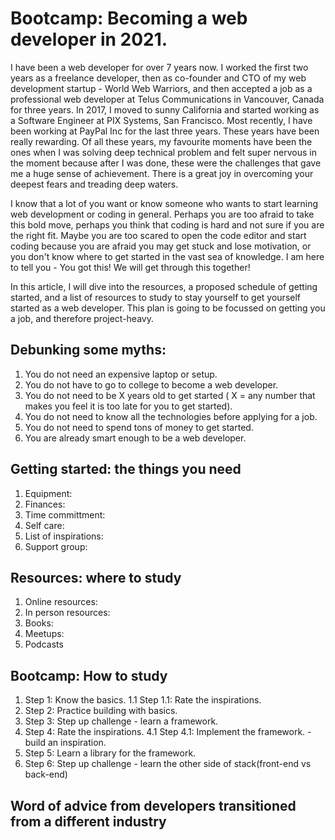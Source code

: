 # Bootcamp: Becoming a web developer in 2021. 

I have been a web developer for over 7 years now. I worked the first two years as a freelance developer, then as co-founder and CTO of my web development startup - World Web Warriors, and then accepted a job as a professional web developer at Telus Communications in Vancouver, Canada for three years. In 2017, I moved to sunny California and started working as a Software Engineer at PIX Systems, San Francisco. Most recently, I have been working at PayPal Inc for the last three years. These years have been really rewarding. Of all these years, my favourite moments have been the ones when I was solving deep technical problem and felt super nervous in the moment because after I was done, these were the challenges that gave me a huge sense of achievement. There is a great joy in overcoming your deepest fears and treading deep waters. 

I know that a lot of you want or know someone who wants to start learning web development or coding in general. Perhaps you are too afraid to take this bold move, perhaps you think that coding is hard and not sure if you are the right fit. Maybe you are too scared to open the code editor and start coding because you are afraid you may get stuck and lose motivation, or you don't know where to get started in the vast sea of knowledge. I am here to tell you - You got this! We will get through this together! 

In this article, I will dive into the resources, a proposed schedule of getting started, and a list of resources to study to stay yourself to get yourself started as a web developer. This plan is going to be focussed on getting you a job, and therefore project-heavy.

## Debunking some myths: 
1. You do not need an expensive laptop or setup. 
2. You do not have to go to college to become a web developer.
3. You do not need to be X years old to get started ( X = any number that makes you feel it is too late for you to get started).
4. You do not need to know all the technologies before applying for a job.
5. You do not need to spend tons of money to get started.
6. You are already smart enough to be a web developer. 

## Getting started: the things you need
1. Equipment: 
2. Finances: 
3. Time committment: 
4. Self care: 
5. List of inspirations:
6. Support group:

## Resources: where to study 
1. Online resources: 
2. In person resources: 
3. Books: 
4. Meetups: 
5. Podcasts

## Bootcamp: How to study
1. Step 1: Know the basics.
1.1 Step 1.1: Rate the inspirations. 
2. Step 2: Practice building with basics. 
3. Step 3: Step up challenge - learn a framework. 
4. Step 4: Rate the inspirations.
4.1 Step 4.1: Implement the framework. - build an inspiration. 
5. Step 5: Learn a library for the framework. 
6. Step 6: Step up challenge - learn the other side of stack(front-end vs back-end)


## Word of advice from developers transitioned from a different industry
